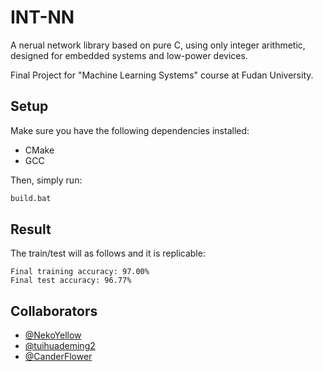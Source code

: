 # INT-NN

A nerual network library based on pure C, using only integer arithmetic, designed for embedded systems and low-power devices.

Final Project for "Machine Learning Systems" course at Fudan University.

## Setup
Make sure you have the following dependencies installed:
- CMake
- GCC

Then, simply run:
```bash
build.bat
```

## Result
The train/test will as follows and it is replicable:
```
Final training accuracy: 97.00%
Final test accuracy: 96.77%
```

## Collaborators
- [@NekoYellow](https://github.com/NekoYellow)
- [@tuihuademing2](https://github.com/tuihuademing2)
- [@CanderFlower](https://github.com/CanderFlower)
